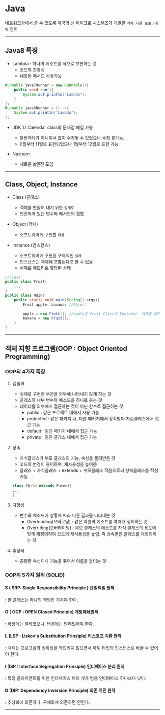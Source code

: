 # Java
네트워크상에서 쓸 수 있도록 미국의 선 마이크로 시스템즈가 개발한
`객체 지향 프로그래밍` 언어
***
## Java8 특징
* Lambda : 하나의 메소드를 식으로 표현하는 것
   * 코드의 간결성
   * 내장된 메서드 사용가능
```java
Runnable java7Runner = new Runnable(){
    public void run(){
        System.out.println("Lambda");
    }
};
Runnable java8Runner = () ->{
    System.out.println("Lambda");
};
```
* JDK 1.1 Calendar class의 문제점 해결 가능
   * 불변객체가 아니여서 값이 수정될 수 있었으나 수정 불가능.
   * 0월부터 11월로 표현되었으나 1월부터 12월로 표현 가능

* Nashorn
   * 새로운 js엔진 도입
***
## Class, Object, Instance
* Class (클래스)
   * 객체를 만들어 내기 위한 `설계도`
   * 연관되어 있는 변수와 메서드의 집합

* Object (객체)
   * 소프트웨어에 구현할 `대상`
* Instance (인스턴스)
   * 소프트웨어에 구현된 구체적인 `실체`
   * 인스턴스는 객체에 포함된다고 볼 수 있음
   * 실제로 메모리로 할당된 상태

```java
//Class
public class Fruit{
    ...
}
public class Main{
    public static void main(String[] args){
        Fruit apple, banana; //Object
        
        apple = new Fruit(); //apple은 Fruit Class의 Instance. 객체를 메모리에 할당
        banana = new Fruit();
    }
}
```
***

## 객체 지향 프로그램(OOP : Object Oriented Programming)

### OOP의 4가지 특징
1. 캡슐화
   * 실제로 구현한 부분을 외부에 나타내지 않게 하는 것
   * 클래스의 내부 변수와 메소드를 하나로 묶는 것
   * 데이터를 외부에서 접근하는 것이 아닌 함수로 접근하는 것
      * public : 같은 프로젝트 내에서 사용 가능
      * protected : 같은 패키지 내, 다른 패키지에서 상속받아 자손클래스에서 접근 가능
      * default : 같은 패키지 내에서 접근 가능
      * private : 같은 클래스 내에서 접근 가능


2. 상속
   * 자식클래스가 부모 클래스의 기능, 속성을 물려받은 것
   * 코드의 변경이 용이하며, 재사용성을 높여줌
   * 클래스 + 자식클래스 + extends + 부모클래스 적음으로써 상속클래스를 작성가능
   ```java
   class Child extends Parent{
   ...
   }
   ```

3. 다형성
   * 변수와 메소드가 상황에 따라 다른 결과를 나타내는 것
      * Overloading(오버로딩) : 같은 이름의 메소드를 여러개 정의하는 것
      * Overriding(오버라이딩) : 부모 클래스의 메소드를 자식 클래스의 용도에 맞게 재정의하여 코드의 재사용성을 높임. 즉 상속받은 클래스를 재정의하는 것

4. 추상화
   * 공통된 속성이나 기능을 묶어서 이름을 붙이는 것

### OOP의 5가지 원칙 (SOLID)
#### S ( SRP: Single Responsibility Principle ) 단일책임 원칙
  : 한 클래스는 하나의 책임만 가져야 한다.
#### O ( OCP : OPEN Closed Principle) 개방폐쇄원칙
  : 확장에는 열려있으나, 변경에는 닫혀있어야 한다.
#### L (LSP : Liskov's Substitution Prinsiple) 리스코프 치환 원칙
  : 객체는 프로그램의 정확성을 깨뜨리지 않으면서 하위 타입의 인스턴스로 바꿀 수 있어야 한다.
#### I (ISP : Interface Segregation Prinsiple) 인터페이스 분리 원칙
  : 특정 클라이언트를 위한 인터페이스 여러 개가 범용 인터페이스 하나보다 낫다.
#### D (DIP: Dependency Inversion Prinsiple) 의존 역전 원칙
  : 추상화에 의존하나, 구체화에 의존하면 안된다.
***
